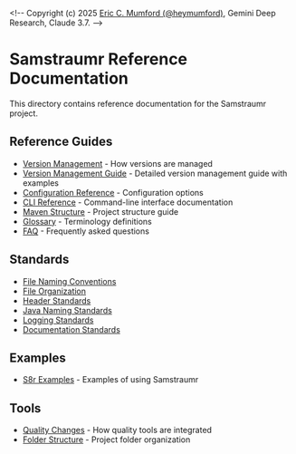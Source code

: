 <\!-- 
Copyright (c) 2025 [Eric C. Mumford (@heymumford)](https://github.com/heymumford), Gemini Deep Research, Claude 3.7.
-->

# Samstraumr Reference Documentation

This directory contains reference documentation for the Samstraumr project.

## Reference Guides

- [Version Management](version-management.md) - How versions are managed
- [Version Management Guide](version-management-guide.md) - Detailed version management guide with examples
- [Configuration Reference](configuration-reference.md) - Configuration options
- [CLI Reference](cli-reference.md) - Command-line interface documentation
- [Maven Structure](maven-structure.md) - Project structure guide
- [Glossary](glossary.md) - Terminology definitions
- [FAQ](f-a-q.md) - Frequently asked questions

## Standards

- [File Naming Conventions](standards/FileNamingConventions.md)
- [File Organization](standards/FileOrganization.md)
- [Header Standards](standards/HeaderStandards.md)
- [Java Naming Standards](standards/JavaNamingStandards.md)
- [Logging Standards](standards/LoggingStandards.md)
- [Documentation Standards](standards/documentation-standards.md)

## Examples

- [S8r Examples](s8r-examples.md) - Examples of using Samstraumr

## Tools

- [Quality Changes](quality-changes.md) - How quality tools are integrated
- [Folder Structure](folder-structure.md) - Project folder organization
